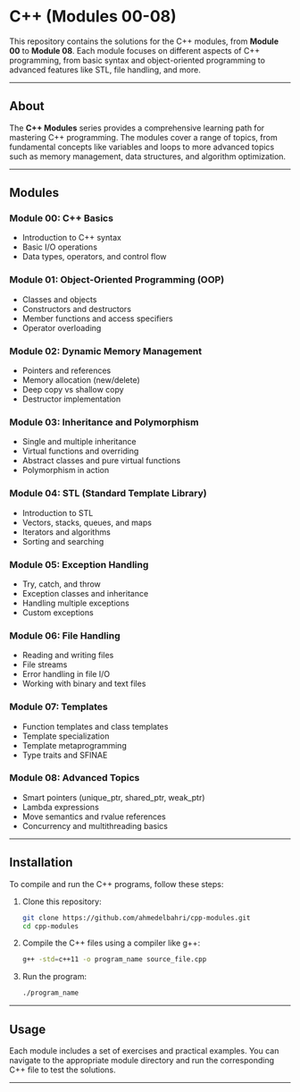 # C++ (Modules 00-08)

This repository contains the solutions for the C++ modules, from **Module 00** to **Module 08**. Each module focuses on different aspects of C++ programming, from basic syntax and object-oriented programming to advanced features like STL, file handling, and more.

---

## About

The **C++ Modules** series provides a comprehensive learning path for mastering C++ programming. The modules cover a range of topics, from fundamental concepts like variables and loops to more advanced topics such as memory management, data structures, and algorithm optimization.

---

## Modules

### **Module 00: C++ Basics**
- Introduction to C++ syntax
- Basic I/O operations
- Data types, operators, and control flow

### **Module 01: Object-Oriented Programming (OOP)**
- Classes and objects
- Constructors and destructors
- Member functions and access specifiers
- Operator overloading

### **Module 02: Dynamic Memory Management**
- Pointers and references
- Memory allocation (new/delete)
- Deep copy vs shallow copy
- Destructor implementation

### **Module 03: Inheritance and Polymorphism**
- Single and multiple inheritance
- Virtual functions and overriding
- Abstract classes and pure virtual functions
- Polymorphism in action

### **Module 04: STL (Standard Template Library)**
- Introduction to STL
- Vectors, stacks, queues, and maps
- Iterators and algorithms
- Sorting and searching

### **Module 05: Exception Handling**
- Try, catch, and throw
- Exception classes and inheritance
- Handling multiple exceptions
- Custom exceptions

### **Module 06: File Handling**
- Reading and writing files
- File streams
- Error handling in file I/O
- Working with binary and text files

### **Module 07: Templates**
- Function templates and class templates
- Template specialization
- Template metaprogramming
- Type traits and SFINAE

### **Module 08: Advanced Topics**
- Smart pointers (unique_ptr, shared_ptr, weak_ptr)
- Lambda expressions
- Move semantics and rvalue references
- Concurrency and multithreading basics

---

## Installation

To compile and run the C++ programs, follow these steps:

1. Clone this repository:
    ```bash
    git clone https://github.com/ahmedelbahri/cpp-modules.git
    cd cpp-modules
    ```

2. Compile the C++ files using a compiler like g++:
    ```bash
    g++ -std=c++11 -o program_name source_file.cpp
    ```

3. Run the program:
    ```bash
    ./program_name
    ```

---

## Usage

Each module includes a set of exercises and practical examples. You can navigate to the appropriate module directory and run the corresponding C++ file to test the solutions.

---
